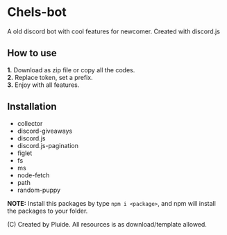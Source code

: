 # Chels-bot
A old discord bot with cool features for newcomer. Created with discord.js
## How to use
**1.** Download as zip file or copy all the codes.<br>
**2.** Replace token, set a prefix.<br>
**3.** Enjoy with all features.
## Installation
- collector
- discord-giveaways<br>
- discord.js<br>
- discord.js-pagination<br>
- figlet<br>
- fs<br>
- ms<br>
- node-fetch<br>
- path<br>
- random-puppy

**NOTE:** Install this packages by type `npm i <package>`, and npm will install the packages to your folder.

(C) Created by Pluide. All resources is as download/template allowed.
